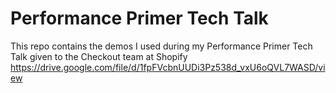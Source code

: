 # Performance Primer Tech Talk
This repo contains the demos I used during my Performance Primer Tech Talk given to the Checkout team at Shopify https://drive.google.com/file/d/1fpFVcbnUUDi3Pz538d_vxU6oQVL7WASD/view
